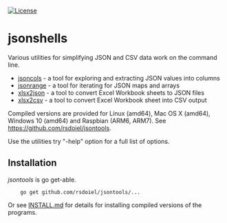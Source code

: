 [![License](https://img.shields.io/badge/License-BSD%203--Clause-blue.svg)](https://opensource.org/licenses/BSD-3-Clause)

# jsonshells

Various utilities for simplifying JSON and CSV data work on the command line. 

+ [jsoncols](jsoncols.html) - a tool for exploring and extracting JSON values into columns
+ [jsonrange](jsonrange.html) - a tool for iterating for JSON maps and arrays
+ [xlsx2json](xlsx2json.html) - a tool to convert Excel Workbook sheets to JSON files
+ [xlsx2csv](xlsx2csv.html) - a tool to convert Excel Workbook sheet into CSV output

Compiled versions are provided for Linux (amd64), Mac OS X (amd64),
Windows 10 (amd64) and Raspbian (ARM6, ARM7). See https://github.com/rsdoiel/jsontools.

Use the utilities try "-help" option for a full list of options.


## Installation

_jsontools_ is go get-able.

```shell
    go get github.com/rsdoiel/jsontools/...
```

Or see [INSTALL.md](install.html) for details for installing 
compiled versions of the programs.


